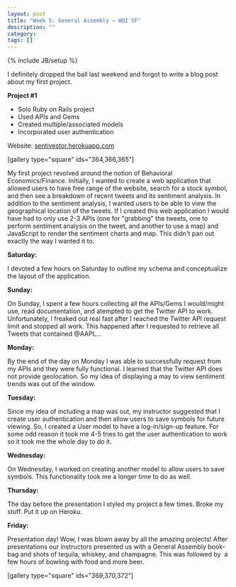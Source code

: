```yaml
---
layout: post
title: "Week 5: General Assembly – WDI SF"
description: ""
category: 
tags: []
---
```

{% include JB/setup %}

I definitely dropped the ball last weekend and forgot to write a blog post about my first project.

<strong>Project #1</strong>
<ul>
  <li>Solo Ruby on Rails project</li>
  <li>Used APIs and Gems</li>
  <li>Created multiple/associated models</li>
  <li>Incorporated user authentication</li>
</ul>
Website: <a title="Current Confidence" href="http://sentivestor.herokuapp.com">sentivestor.herokuapp.com</a>

[gallery type="square" ids="364,366,365"]

My first project revolved around the notion of Behavioral Economics/Finance. Initially, I wanted to create a web application that allowed users to have free range of the website, search for a stock symbol, and then see a breakdown of recent tweets and its sentiment analysis. In addition to the sentiment analysis, I wanted users to be able to view the geographical location of the tweets. If I created this web application I would have had to only use 2-3 APIs (one for "grabbing" the tweets, one to perform sentiment analysis on the tweet, and another to use a map) and JavaScript to render the sentiment charts and map. This didn't pan out exactly the way I wanted it to.

<strong>Saturday:</strong>

I devoted a few hours on Saturday to outline my schema and conceptualize the layout of the application.

<strong>Sunday:</strong>

On Sunday, I spent a few hours collecting all the APIs/Gems I would/might use, read documentation, and atempted to get the Twitter API to work. Unfortunately, I freaked out real fast after I reached the Twitter API request limit and stopped all work. This happened after I requested to retrieve all Tweets that contained @AAPL...

<strong>Monday:</strong>

By the end of the day on Monday I was able to successfully request from my APIs and they were fully functional. I learned that the Twitter API does not provide geolocation. So my idea of displaying a may to view sentiment trends was out of the window.

<strong>Tuesday:</strong>

Since my idea of including a map was out, my instructor suggested that I create user authentication and then allow users to save symbols for future viewing. So, I created a User model to have a log-in/sign-up feature. For some odd reason it took me 4-5 tries to get the user authentication to work so it took me the whole day to do it.

<strong>Wednesday:</strong>

On Wednesday, I worked on creating another model to allow users to save symbols. This functionality took me a longer time to do as well.

<strong>Thursday:</strong>

The day before the presentation I styled my project a few times. Broke my stuff. Put it up on Heroku.

<strong>Friday:</strong>

<strong></strong>Presentation day! Wow, I was blown away by all the amazing projects! After presentations our instructors presented us with a General Assembly book-bag and shots of tequila, whiskey, and champagne. This was followed by  a few hours of bowling with food and more beer.

[gallery type="square" ids="369,370,372"]